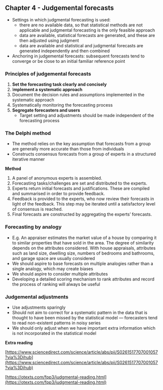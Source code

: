## Chapter 4 - Judgemental forecasts

- Settings in which judgmental forecasting is used:
    - there are no available data, so that statistical methods are not applicable and judgmental forecasting is the only feasible approach
    - data are available, statistical forecasts are generated, and these are then adjusted using judgment
    - data are available and statistical and judgmental forecasts are generated independently and then combined
- Anchoring in judgemental forecasts: subsequent forecasts tend to converge or be close to an initial familiar reference point

### Principles of judgemental forecasts

1. **Set the forecasting task clearly and concisely**
2. I**mplement a systematic approach**
3. Document the decision rules and assumptions implemented in the systematic approach
4. Systematically monitoring the forecasting process
5. **Segregate forecasters and users**
    - Target setting and adjustments should be made independent of the forecasting process

### The Delphi method

- The method relies on the key assumption that forecasts from a group are generally more accurate than those from individuals
- Constructs consensus forecasts from a group of experts in a structured iterative manner

**Method**

1. A panel of anonymous experts is assembled.
2. Forecasting tasks/challenges are set and distributed to the experts.
3. Experts return initial forecasts and justifications. These are compiled and summarised in order to provide feedback.
4. Feedback is provided to the experts, who now review their forecasts in light of the feedback. This step may be iterated until a satisfactory level of consensus is reached.
5. Final forecasts are constructed by aggregating the experts’ forecasts.

### Forecasting by analogy

- E.g. An appraiser estimates the market value of a house by comparing it to similar properties that have sold in the area. The degree of similarity depends on the attributes considered. With house appraisals, attributes such as land size, dwelling size, numbers of bedrooms and bathrooms, and garage space are usually considered
- We should aspire to base forecasts on multiple analogies rather than a single analogy, which may create biases
- We should aspire to consider multiple attributes
- Developing a detailed scoring mechanism to rank attributes and record the process of ranking will always be useful

### Judgemental adjustments

- Use adjustments sparingly
- Should not aim to correct for a systematic pattern in the data that is thought to have been missed by the statistical model — forecasters tend to read non-existent patterns in noisy series
- We should only adjust when we have important extra information which is not incorporated in the statistical model

**Extra reading**

[https://www.sciencedirect.com/science/article/abs/pii/S0261517707001057?via%3Dihub](https://www.sciencedirect.com/science/article/abs/pii/S0261517707001057?via%3Dihub)

[https://otexts.com/fpp3/judgmental-reading.html](https://otexts.com/fpp3/judgmental-reading.html)


